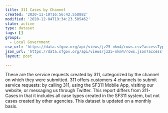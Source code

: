 ```yaml
---
title: 311 Cases by Channel
created: '2020-11-10T16:56:42.558882'
modified: '2020-12-04T19:34:23.505462'
state: active
type: dataset
tags: []
groups:
  - Local Government
csv_url: 'https://data.sfgov.org/api/views/jz25-nkm4/rows.csv?accessType=DOWNLOAD'
json_url: 'https://data.sfgov.org/api/views/jz25-nkm4/rows.json?accessType=DOWNLOAD'
layout: post

---
```

These are the service requests created by 311, categorized by the channel on which they were submitted. 311 offers customers 4 channels to submit service requests: by calling 311, using the SF311 Mobile App, visiting our website, or messaging us through Twitter. This report differs from 311-Cases in that it includes all case types created in the SF311 system, but not cases created by other agencies. This dataset is updated on a monthly basis.
